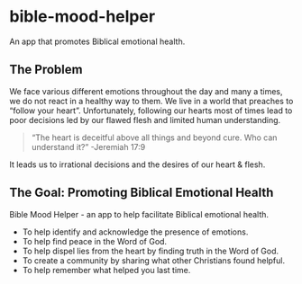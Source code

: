 # bible-mood-helper
An app that promotes Biblical emotional health. 

## The Problem 

We face various different emotions throughout the day and many a times, we do not react in a healthy way to them. 
We live in a world that preaches to “follow your heart”. 
Unfortunately, following our hearts most of times lead to poor decisions led by our flawed flesh and limited human understanding. 
> “The heart is deceitful above all things and beyond cure. Who can understand it?”
-Jeremiah 17:9

It leads us to irrational decisions and the desires of our heart & flesh. 

## The Goal: Promoting Biblical Emotional Health 

Bible Mood Helper - an app to help facilitate Biblical emotional health. 
* To help identify and acknowledge the presence of emotions.
* To help find peace in the Word of God. 
* To help dispel lies from the heart by finding truth in the Word of God. 
* To create a community by sharing what other Christians found helpful. 
* To help remember what helped you last time. 
